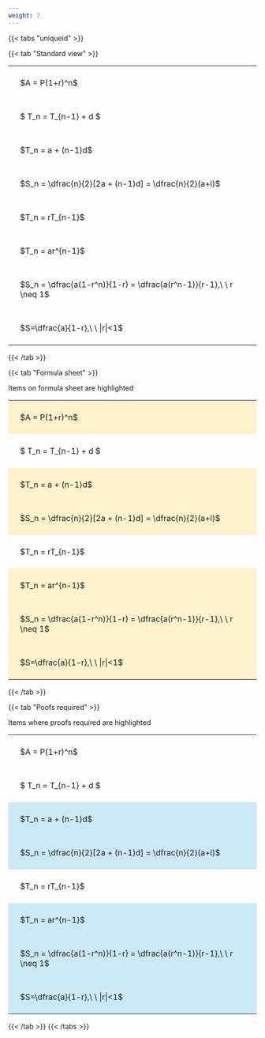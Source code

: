 ```yaml
---
weight: 7
---
```


{{< tabs "uniqueid" >}}

{{< tab "Standard view" >}}

<style type="text/css">
#T_0baa9 th.col_heading {
  text-align: left;
  font-size: 1em;
}
#T_0baa9 td {
  text-align: left;
  font-size: 1em;
  padding: 1.5em;
}
</style>
<table id="T_0baa9">
  <thead>
  </thead>
  <tbody>
    <tr>
      <td id="T_0baa9_row0_col0" class="data row0 col0" >$A = P(1+r)^n$</td>
    </tr>
    <tr>
      <td id="T_0baa9_row1_col0" class="data row1 col0" >$ T_n = T_{n-1} + d $</td>
    </tr>
    <tr>
      <td id="T_0baa9_row2_col0" class="data row2 col0" >$T_n = a + (n-1)d$</td>
    </tr>
    <tr>
      <td id="T_0baa9_row3_col0" class="data row3 col0" >$S_n = \dfrac{n}{2}[2a + (n-1)d] = \dfrac{n}{2}(a+l)$</td>
    </tr>
    <tr>
      <td id="T_0baa9_row4_col0" class="data row4 col0" >$T_n = rT_{n-1}$</td>
    </tr>
    <tr>
      <td id="T_0baa9_row5_col0" class="data row5 col0" >$T_n = ar^{n-1}$</td>
    </tr>
    <tr>
      <td id="T_0baa9_row6_col0" class="data row6 col0" >$S_n = \dfrac{a(1-r^n)}{1-r} = \dfrac{a(r^n-1)}{r-1},\ \  r \neq 1$</td>
    </tr>
    <tr>
      <td id="T_0baa9_row7_col0" class="data row7 col0" >$S=\dfrac{a}{1-r},\ \ |r|<1$</td>
    </tr>
  </tbody>
</table>
{{< /tab >}}

{{< tab "Formula sheet" >}}

Items on formula sheet are highlighted 
<br>
<style type="text/css">
#T_441ae th.col_heading {
  text-align: left;
  font-size: 1em;
}
#T_441ae td {
  text-align: left;
  font-size: 1em;
  padding: 1.5em;
}
#T_441ae_row0_col0, #T_441ae_row2_col0, #T_441ae_row3_col0, #T_441ae_row5_col0, #T_441ae_row6_col0, #T_441ae_row7_col0 {
  background-color: rgba(255,194,10, 0.2);
}
#T_441ae_row1_col0, #T_441ae_row4_col0 {
  background-color: rgba(0,0,0,0);
}
</style>
<table id="T_441ae">
  <thead>
  </thead>
  <tbody>
    <tr>
      <td id="T_441ae_row0_col0" class="data row0 col0" >$A = P(1+r)^n$</td>
    </tr>
    <tr>
      <td id="T_441ae_row1_col0" class="data row1 col0" >$ T_n = T_{n-1} + d $</td>
    </tr>
    <tr>
      <td id="T_441ae_row2_col0" class="data row2 col0" >$T_n = a + (n-1)d$</td>
    </tr>
    <tr>
      <td id="T_441ae_row3_col0" class="data row3 col0" >$S_n = \dfrac{n}{2}[2a + (n-1)d] = \dfrac{n}{2}(a+l)$</td>
    </tr>
    <tr>
      <td id="T_441ae_row4_col0" class="data row4 col0" >$T_n = rT_{n-1}$</td>
    </tr>
    <tr>
      <td id="T_441ae_row5_col0" class="data row5 col0" >$T_n = ar^{n-1}$</td>
    </tr>
    <tr>
      <td id="T_441ae_row6_col0" class="data row6 col0" >$S_n = \dfrac{a(1-r^n)}{1-r} = \dfrac{a(r^n-1)}{r-1},\ \  r \neq 1$</td>
    </tr>
    <tr>
      <td id="T_441ae_row7_col0" class="data row7 col0" >$S=\dfrac{a}{1-r},\ \ |r|<1$</td>
    </tr>
  </tbody>
</table>
{{< /tab >}}

{{< tab "Poofs required" >}}

Items where proofs required are highlighted 
<br>
<style type="text/css">
#T_f8826 th.col_heading {
  text-align: left;
  font-size: 1em;
}
#T_f8826 td {
  text-align: left;
  font-size: 1em;
  padding: 1.5em;
}
#T_f8826_row0_col0, #T_f8826_row1_col0, #T_f8826_row4_col0 {
  background-color: rgba(0,0,0,0);
}
#T_f8826_row2_col0, #T_f8826_row3_col0, #T_f8826_row5_col0, #T_f8826_row6_col0, #T_f8826_row7_col0 {
  background-color: rgba(0,150,200, 0.2);
}
</style>
<table id="T_f8826">
  <thead>
  </thead>
  <tbody>
    <tr>
      <td id="T_f8826_row0_col0" class="data row0 col0" >$A = P(1+r)^n$</td>
    </tr>
    <tr>
      <td id="T_f8826_row1_col0" class="data row1 col0" >$ T_n = T_{n-1} + d $</td>
    </tr>
    <tr>
      <td id="T_f8826_row2_col0" class="data row2 col0" >$T_n = a + (n-1)d$</td>
    </tr>
    <tr>
      <td id="T_f8826_row3_col0" class="data row3 col0" >$S_n = \dfrac{n}{2}[2a + (n-1)d] = \dfrac{n}{2}(a+l)$</td>
    </tr>
    <tr>
      <td id="T_f8826_row4_col0" class="data row4 col0" >$T_n = rT_{n-1}$</td>
    </tr>
    <tr>
      <td id="T_f8826_row5_col0" class="data row5 col0" >$T_n = ar^{n-1}$</td>
    </tr>
    <tr>
      <td id="T_f8826_row6_col0" class="data row6 col0" >$S_n = \dfrac{a(1-r^n)}{1-r} = \dfrac{a(r^n-1)}{r-1},\ \  r \neq 1$</td>
    </tr>
    <tr>
      <td id="T_f8826_row7_col0" class="data row7 col0" >$S=\dfrac{a}{1-r},\ \ |r|<1$</td>
    </tr>
  </tbody>
</table>
{{< /tab >}}
{{< /tabs >}}